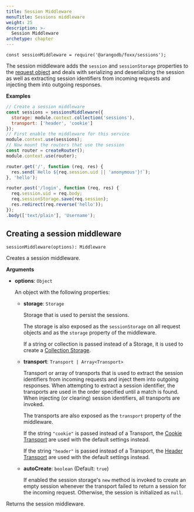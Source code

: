 ```yaml
---
title: Session Middleware
menuTitle: Sessions middleware
weight: 25
description: >-
  Session Middleware
archetype: chapter
---
```

`const sessionMiddleware = require('@arangodb/foxx/sessions');`

The session middleware adds the `session` and `sessionStorage` properties to
the [request object](../routers/request.md) and deals with serializing and
deserializing the session as well as extracting session identifiers from
incoming requests and injecting them into outgoing responses.

**Examples**

```js
// Create a session middleware
const sessions = sessionsMiddleware({
  storage: module.context.collection('sessions'),
  transport: ['header', 'cookie']
});
// First enable the middleware for this service
module.context.use(sessions);
// Now mount the routers that use the session
const router = createRouter();
module.context.use(router);

router.get('/', function (req, res) {
  res.send(`Hello ${req.session.uid || 'anonymous'}!`);
}, 'hello');

router.post('/login', function (req, res) {
  req.session.uid = req.body;
  req.sessionStorage.save(req.session);
  res.redirect(req.reverse('hello'));
});
.body(['text/plain'], 'Username');
```

## Creating a session middleware

`sessionMiddleware(options): Middleware`

Creates a session middleware.

**Arguments**

- **options**: `Object`

  An object with the following properties:

  - **storage**: `Storage`

    Storage that is used to persist the sessions.

    The storage is also exposed as the `sessionStorage` on all request objects
    and as the `storage` property of the middleware.

    If a string or collection is passed instead of a Storage, it is used
    to create a [Collection Storage](session-storages/collection-storage.md).

  - **transport**: `Transport | Array<Transport>`

    Transport or array of transports that is used to extract the session
    identifiers from incoming requests and inject them into outgoing responses.
    When attempting to extract a session identifier, the transports are
    used in the order specified until a match is found. When injecting
    (or clearing) session identifiers, all transports are invoked.

    The transports are also exposed as the `transport` property of the middleware.

    If the string `"cookie"` is passed instead of a Transport, the
    [Cookie Transport](session-transports/cookie-transport.md) are used with the default
    settings instead.

    If the string `"header"` is passed instead of a Transport, the
    [Header Transport](session-transports/header-transport.md) are used with the default
    settings instead.

  - **autoCreate**: `boolean` (Default: `true`)

    If enabled the session storage's `new` method is invoked to create an
    empty session whenever the transport failed to return a session for the
    incoming request. Otherwise, the session is initialized as `null`.

Returns the session middleware.
